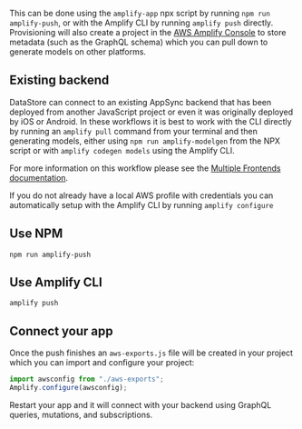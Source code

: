 This can be done using the `amplify-app` npx script by running `npm run amplify-push`, or with the Amplify CLI by running `amplify push` directly. Provisioning will also create a project in the [AWS Amplify Console](https://aws.amazon.com/amplify/console/) to store metadata (such as the GraphQL schema) which you can pull down to generate models on other platforms.

## Existing backend

DataStore can connect to an existing AppSync backend that has been deployed from another JavaScript project or even it was originally deployed by iOS or Android. In these workflows it is best to work with the CLI directly by running an `amplify pull` command from your terminal and then generating models, either using `npm run amplify-modelgen` from the NPX script or with `amplify codegen models` using the Amplify CLI.

For more information on this workflow please see the [Multiple Frontends documentation](~/cli/teams/multi-frontend.md).

<amplify-callout>

If you do not already have a local AWS profile with credentials you can automatically setup with the Amplify CLI by running `amplify configure` 

</amplify-callout>

## Use NPM

```
npm run amplify-push
```

## Use Amplify CLI

```
amplify push
```

## Connect your app

Once the push finishes an `aws-exports.js` file will be created in your project which you can import and configure your project:

```js
import awsconfig from "./aws-exports";
Amplify.configure(awsconfig);
```

Restart your app and it will connect with your backend using GraphQL queries, mutations, and subscriptions.
